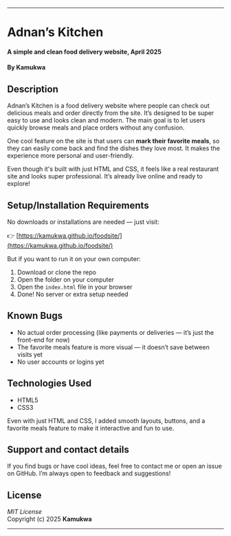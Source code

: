 

---

# Adnan’s Kitchen  
#### A simple and clean food delivery website, April 2025  
#### By **Kamukwa**

## Description  
Adnan’s Kitchen is a food delivery website where people can check out delicious meals and order directly from the site. It’s designed to be super easy to use and looks clean and modern. The main goal is to let users quickly browse meals and place orders without any confusion.

One cool feature on the site is that users can **mark their favorite meals**, so they can easily come back and find the dishes they love most. It makes the experience more personal and user-friendly.

Even though it's built with just HTML and CSS, it feels like a real restaurant site and looks super professional. It’s already live online and ready to explore!

## Setup/Installation Requirements  
No downloads or installations are needed — just visit:

👉 [https://kamukwa.github.io/foodsite/](https://kamukwa.github.io/foodsite/)

But if you want to run it on your own computer:

1. Download or clone the repo  
2. Open the folder on your computer  
3. Open the `index.html` file in your browser  
4. Done! No server or extra setup needed

## Known Bugs  
- No actual order processing (like payments or deliveries — it’s just the front-end for now)  
- The favorite meals feature is more visual — it doesn’t save between visits yet  
- No user accounts or logins yet

## Technologies Used  
- HTML5  
- CSS3  

Even with just HTML and CSS, I added smooth layouts, buttons, and a favorite meals feature to make it interactive and fun to use.

## Support and contact details  
If you find bugs or have cool ideas, feel free to contact me or open an issue on GitHub. I’m always open to feedback and suggestions!

## License  
*MIT License*  
Copyright (c) 2025 **Kamukwa**

---
